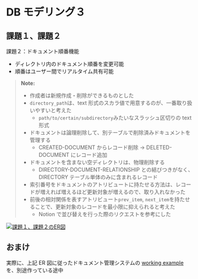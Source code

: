 # DB モデリング３

## 課題１、課題２

課題２：ドキュメント順番機能

- ディレクトリ内のドキュメント順番を変更可能
- 順番はユーザー間でリアルタイム共有可能

> **Note:**
>
> - 作成者は新規作成・削除ができるものとした
> - `directory_path`は、text 形式のスカラ値で用意するのが、一番取り扱いやすいと考えた
>   - `path/to/certain/subdirectory`みたいなスラッシュ区切りの text 形式
> - ドキュメントは論理削除して、別テーブルで削除済みドキュメントを管理する
>   - CREATED-DOCUMENT からレコード削除 → DELETED-DOCUMENT にレコード追加
> - ドキュメントを含まない空ディレクトリは、物理削除する
>   - DIRECTORY-DOCUMENT-RELATIONSHIP との結びつきがなく、DIRECTORY テーブル単体のみに含まれるレコード
> - 索引番号をドキュメントのアトリビュートに持たせる方法は、レコードが増えれば増えるほど更新対象が増えるので、取り入れなかった
> - 前後の相対関係を表すアトリビュート`prev_item`, `next_item`を持たせることで、更新対象のレコードを最小限に抑えられると考えた
>   - Notion で並び替えを行った際のリクエストを参考にした

[![課題１、課題２のER図](https://mermaid.ink/img/pako:eNrtVl1L21AY_ivhXNs_0LvSRCxzbanxYhAox-RoA_ko6alM2sJMZm27DUTYSnEXK1Nwc7oLB86h-GOOqfXKv7A0ydKYnHRTxq52U8Lp8zzv13PepAFEXUIgDZDBynDNgKqgCVpmmV8olJhmM5XSmwzLLXI8x6b80zRTgbX7mAbD5kpcli-Unjl_iwaCGMUg2RKXmciwhezyUy7PJyN_BaQhp4GikQN4qsQtZvhcIb-0kCs63BWk6NparYx1QYsl8fdUms1YialsIc97Bbg9ixXm86LnUV7QoIagMYxYgQYD67iiG2VZYopPGAFcX74fdXbGL7ZyrAAmoHVohHEaVFEYZu-88XARsXmqGJZVVMNQrfpzkMoQh3Hjq0u792HUPxgNzAmjNS11RuK_iyUhBcVj2d3e7WD_fqzAE9MwkmwgEevGRtAiYm0T8yOxvhDzK7E6xPochETPcYhQhbhCxRNzdzw8JJsDYp4T6xOxLGKeEevAfv3D7jjgHtk8Gb3bto_7dqcfzS3BWAkZz8_O2CPoYl1FGg7hu8Q8dhIi1pBYpw7Fw7cojm1QZYqzZP5wgC6oaqD1clhZADd7366_T1pE07-76Gh1RYErCrq76IaENGc2NKFXDxBKsG-c7tUy9VaYWq9Ks6g3Z4e3e22PGs-BMoHgjlMmIeoanj0RYp66D2339-XjfDHdEgFlVVaQvysoQa23xBwSc59YR8ECiUlgGSsJfPPKJTtCR-GbFymbyrXbW_bJeWS5_AM3PybDxCVGIVG2WdLL4L9RHmwUMAdUZKhQlpxPHLd_AsAVpCIBpJ1HCa3CuoJdsAP1rjgnyc4WBulVqNTQHHAMoi9taGJw4KH8ryX_tPUTpA4Kfw)](https://mermaid.live/edit#pako:eNrtVl1L21AY_ivhXNs_0LvSRCxzbanxYhAox-RoA_ko6alM2sJMZm27DUTYSnEXK1Nwc7oLB86h-GOOqfXKv7A0ydKYnHRTxq52U8Lp8zzv13PepAFEXUIgDZDBynDNgKqgCVpmmV8olJhmM5XSmwzLLXI8x6b80zRTgbX7mAbD5kpcli-Unjl_iwaCGMUg2RKXmciwhezyUy7PJyN_BaQhp4GikQN4qsQtZvhcIb-0kCs63BWk6NparYx1QYsl8fdUms1YialsIc97Bbg9ixXm86LnUV7QoIagMYxYgQYD67iiG2VZYopPGAFcX74fdXbGL7ZyrAAmoHVohHEaVFEYZu-88XARsXmqGJZVVMNQrfpzkMoQh3Hjq0u792HUPxgNzAmjNS11RuK_iyUhBcVj2d3e7WD_fqzAE9MwkmwgEevGRtAiYm0T8yOxvhDzK7E6xPochETPcYhQhbhCxRNzdzw8JJsDYp4T6xOxLGKeEevAfv3D7jjgHtk8Gb3bto_7dqcfzS3BWAkZz8_O2CPoYl1FGg7hu8Q8dhIi1pBYpw7Fw7cojm1QZYqzZP5wgC6oaqD1clhZADd7366_T1pE07-76Gh1RYErCrq76IaENGc2NKFXDxBKsG-c7tUy9VaYWq9Ks6g3Z4e3e22PGs-BMoHgjlMmIeoanj0RYp66D2339-XjfDHdEgFlVVaQvysoQa23xBwSc59YR8ECiUlgGSsJfPPKJTtCR-GbFymbyrXbW_bJeWS5_AM3PybDxCVGIVG2WdLL4L9RHmwUMAdUZKhQlpxPHLd_AsAVpCIBpJ1HCa3CuoJdsAP1rjgnyc4WBulVqNTQHHAMoi9taGJw4KH8ryX_tPUTpA4Kfw)

## おまけ

実際に、上記 ER 図に従ったドキュメント管理システムの [working example](https://github.com/MrSung/doc-management) を、別途作っている途中
